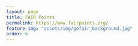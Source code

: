 ```yaml
---
layout: page
title: FAIR Points
permalink: https://www.fairpoints.org/
feature-img: "assets/img/gofair_background.jpg"
order: 6
---
```

